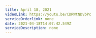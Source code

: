 ```yaml
---
title: April 18, 2021
videoLink: https://youtu.be/CDRWtNDvbPc
serviceOrderlink: none
date: 2021-04-18T14:07:42.549Z
serviceDescription: none
---
```

